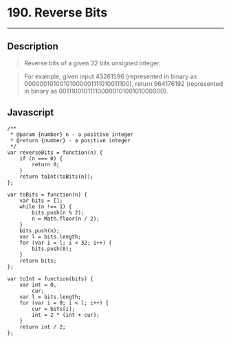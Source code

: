 # 190. Reverse Bits

---

## Description

> Reverse bits of a given 32 bits unsigned integer.

> For example, given input 43261596 (represented in binary as 00000010100101000001111010011100), return 964176192 (represented in binary as 00111001011110000010100101000000).

## Javascript

```
/**
 * @param {number} n - a positive integer
 * @return {number} - a positive integer
 */
var reverseBits = function(n) {
    if (n === 0) {
        return 0;
    }
    return toInt(toBits(n));
};

var toBits = function(n) {
    var bits = [];
    while (n !== 1) {
        bits.push(n % 2);
        n = Math.floor(n / 2);
    }
    bits.push(n);
    var l = bits.length;
    for (var i = l; i < 32; i++) {
        bits.push(0);
    }
    return bits;
};

var toInt = function(bits) {
    var int = 0,
        cur;
    var l = bits.length;
    for (var i = 0; i < l; i++) {
        cur = bits[i];
        int = 2 * (int + cur);
    }
    return int / 2;
};
```
